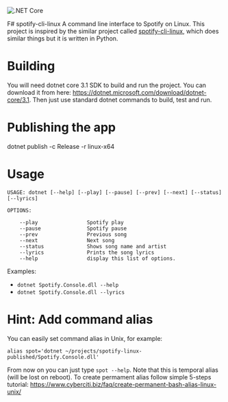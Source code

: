 ![.NET Core](https://github.com/marcingolenia/spotify-cli-linux/workflows/.NET%20Core/badge.svg?branch=master)

F# spotify-cli-linux
A command line interface to Spotify on Linux.
This project is inspired by the similar project called [spotify-cli-linux](https://github.com/pwittchen/spotify-cli-linux), which does similar things but it is written in Python.

# Building
You will need dotnet core 3.1 SDK to build and run the project. You can download it from here: https://dotnet.microsoft.com/download/dotnet-core/3.1. Then just use standard dotnet commands to build, test and run.

# Publishing the app
dotnet publish -c Release -r linux-x64

# Usage
```
USAGE: dotnet [--help] [--play] [--pause] [--prev] [--next] [--status] [--lyrics]

OPTIONS:

    --play                Spotify play
    --pause               Spotify pause
    --prev                Previous song
    --next                Next song
    --status              Shows song name and artist
    --lyrics              Prints the song lyrics
    --help                display this list of options.
```

Examples:
* `dotnet Spotify.Console.dll --help`
* `dotnet Spotify.Console.dll --lyrics`

# Hint: Add command alias
You can easily set command alias in Unix, for example:

`alias spot='dotnet ~/projects/spotify-linux-published/Spotify.Console.dll'`

From now on you can just type `spot --help`.
Note that this is temporal alias (will be lost on reboot). To create permament alias follow simple 5-steps tutorial:
https://www.cyberciti.biz/faq/create-permanent-bash-alias-linux-unix/
